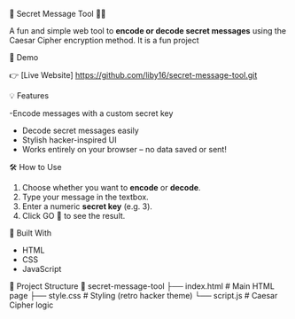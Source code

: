🔐 Secret Message Tool 🕵️‍♀️

A fun and simple web tool to **encode or decode secret messages** using the Caesar Cipher encryption method. It is a fun project

 🚀 Demo

👉 [Live Website] https://github.com/liby16/secret-message-tool.git

💡 Features

-Encode messages with a custom secret key
- Decode secret messages easily
- Stylish hacker-inspired UI
- Works entirely on your browser – no data saved or sent!

 🛠️ How to Use

1. Choose whether you want to **encode** or **decode**.
2. Type your message in the textbox.
3. Enter a numeric **secret key** (e.g. 3).
4. Click GO 🚀 to see the result.


🔧 Built With

- HTML
- CSS
- JavaScript

 📂 Project Structure
📁 secret-message-tool
├── index.html # Main HTML page
├── style.css # Styling (retro hacker theme)
└── script.js # Caesar Cipher logic
